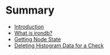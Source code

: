 # Summary

* [Introduction](README.md)
* [What is irondb?](chapter1.md)
* [Getting Node State](api/state.md)
 * [Deleting Histogram Data for a Check](api/delete-histogram-check.md)


